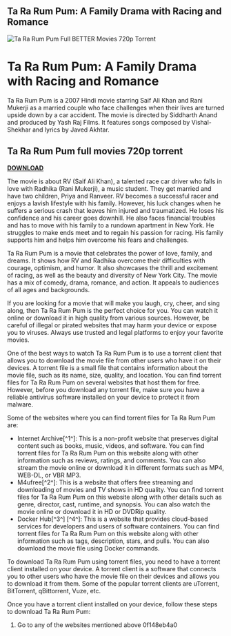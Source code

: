 ## Ta Ra Rum Pum: A Family Drama with Racing and Romance

 
![Ta Ra Rum Pum Full BETTER Movies 720p Torrent](https://i.ytimg.com/vi/fV4x7OCqFLA/maxresdefault.jpg)

 
# Ta Ra Rum Pum: A Family Drama with Racing and Romance
 
Ta Ra Rum Pum is a 2007 Hindi movie starring Saif Ali Khan and Rani Mukerji as a married couple who face challenges when their lives are turned upside down by a car accident. The movie is directed by Siddharth Anand and produced by Yash Raj Films. It features songs composed by Vishal-Shekhar and lyrics by Javed Akhtar.
 
## Ta Ra Rum Pum full movies 720p torrent


[**DOWNLOAD**](https://www.google.com/url?q=https%3A%2F%2Fgeags.com%2F2tLxBD&sa=D&sntz=1&usg=AOvVaw0n0Kji_TC7mLtuuWSIMtmW)

 
The movie is about RV (Saif Ali Khan), a talented race car driver who falls in love with Radhika (Rani Mukerji), a music student. They get married and have two children, Priya and Ranveer. RV becomes a successful racer and enjoys a lavish lifestyle with his family. However, his luck changes when he suffers a serious crash that leaves him injured and traumatized. He loses his confidence and his career goes downhill. He also faces financial troubles and has to move with his family to a rundown apartment in New York. He struggles to make ends meet and to regain his passion for racing. His family supports him and helps him overcome his fears and challenges.
 
Ta Ra Rum Pum is a movie that celebrates the power of love, family, and dreams. It shows how RV and Radhika overcome their difficulties with courage, optimism, and humor. It also showcases the thrill and excitement of racing, as well as the beauty and diversity of New York City. The movie has a mix of comedy, drama, romance, and action. It appeals to audiences of all ages and backgrounds.
 
If you are looking for a movie that will make you laugh, cry, cheer, and sing along, then Ta Ra Rum Pum is the perfect choice for you. You can watch it online or download it in high quality from various sources. However, be careful of illegal or pirated websites that may harm your device or expose you to viruses. Always use trusted and legal platforms to enjoy your favorite movies.
 
One of the best ways to watch Ta Ra Rum Pum is to use a torrent client that allows you to download the movie file from other users who have it on their devices. A torrent file is a small file that contains information about the movie file, such as its name, size, quality, and location. You can find torrent files for Ta Ra Rum Pum on several websites that host them for free. However, before you download any torrent file, make sure you have a reliable antivirus software installed on your device to protect it from malware.
 
Some of the websites where you can find torrent files for Ta Ra Rum Pum are:
 
- Internet Archive[^1^]: This is a non-profit website that preserves digital content such as books, music, videos, and software. You can find torrent files for Ta Ra Rum Pum on this website along with other information such as reviews, ratings, and comments. You can also stream the movie online or download it in different formats such as MP4, WEB-DL, or VBR MP3.
- M4ufree[^2^]: This is a website that offers free streaming and downloading of movies and TV shows in HD quality. You can find torrent files for Ta Ra Rum Pum on this website along with other details such as genre, director, cast, runtime, and synopsis. You can also watch the movie online or download it in HD or DVDRip quality.
- Docker Hub[^3^] [^4^]: This is a website that provides cloud-based services for developers and users of software containers. You can find torrent files for Ta Ra Rum Pum on this website along with other information such as tags, description, stars, and pulls. You can also download the movie file using Docker commands.

To download Ta Ra Rum Pum using torrent files, you need to have a torrent client installed on your device. A torrent client is a software that connects you to other users who have the movie file on their devices and allows you to download it from them. Some of the popular torrent clients are uTorrent, BitTorrent, qBittorrent, Vuze, etc.
 
Once you have a torrent client installed on your device, follow these steps to download Ta Ra Rum Pum:

1. Go to any of the websites mentioned above 0f148eb4a0
